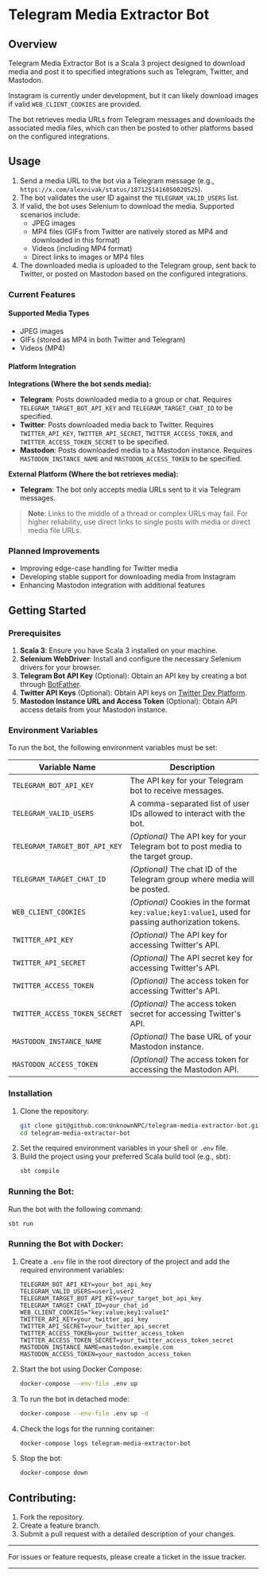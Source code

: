 # Telegram Media Extractor Bot

## Overview

Telegram Media Extractor Bot is a Scala 3 project designed to download media and post it to specified integrations such as Telegram, Twitter, and Mastodon.

Instagram is currently under development, but it can likely download images if valid `WEB_CLIENT_COOKIES` are provided.

The bot retrieves media URLs from Telegram messages and downloads the associated media files, which can then be posted to other platforms based on the configured integrations.

## Usage

1. Send a media URL to the bot via a Telegram message (e.g., `https://x.com/alexnivak/status/1871251416050020525`).
2. The bot validates the user ID against the `TELEGRAM_VALID_USERS` list.
3. If valid, the bot uses Selenium to download the media. Supported scenarios include:
    - JPEG images
    - MP4 files (GIFs from Twitter are natively stored as MP4 and downloaded in this format)
    - Videos (including MP4 format)
    - Direct links to images or MP4 files
4. The downloaded media is uploaded to the Telegram group, sent back to Twitter, or posted on Mastodon based on the configured integrations.

### Current Features

#### Supported Media Types

- JPEG images
- GIFs (stored as MP4 in both Twitter and Telegram)
- Videos (MP4)

#### Platform Integration

**Integrations (Where the bot sends media):**

- **Telegram**: Posts downloaded media to a group or chat. Requires `TELEGRAM_TARGET_BOT_API_KEY` and `TELEGRAM_TARGET_CHAT_ID` to be specified.
- **Twitter**: Posts downloaded media back to Twitter. Requires `TWITTER_API_KEY`, `TWITTER_API_SECRET`, `TWITTER_ACCESS_TOKEN`, and `TWITTER_ACCESS_TOKEN_SECRET` to be specified.
- **Mastodon**: Posts downloaded media to a Mastodon instance. Requires `MASTODON_INSTANCE_NAME` and `MASTODON_ACCESS_TOKEN` to be specified.

**External Platform (Where the bot retrieves media):**

- **Telegram**: The bot only accepts media URLs sent to it via Telegram messages.

> **Note**: Links to the middle of a thread or complex URLs may fail. For higher reliability, use direct links to single posts with media or direct media file URLs.

### Planned Improvements

- Improving edge-case handling for Twitter media
- Developing stable support for downloading media from Instagram
- Enhancing Mastodon integration with additional features

## Getting Started

### Prerequisites

1. **Scala 3**: Ensure you have Scala 3 installed on your machine.
2. **Selenium WebDriver**: Install and configure the necessary Selenium drivers for your browser.
3. **Telegram Bot API Key** (Optional): Obtain an API key by creating a bot through [BotFather](https://core.telegram.org/bots#botfather).
4. **Twitter API Keys** (Optional): Obtain API keys on [Twitter Dev Platform](https://developer.x.com/en).
5. **Mastodon Instance URL and Access Token** (Optional): Obtain API access details from your Mastodon instance.

### Environment Variables

To run the bot, the following environment variables must be set:

| Variable Name                 | Description                                                                                        |
|-------------------------------|----------------------------------------------------------------------------------------------------|
| `TELEGRAM_BOT_API_KEY`        | The API key for your Telegram bot to receive messages.                                             |
| `TELEGRAM_VALID_USERS`        | A comma-separated list of user IDs allowed to interact with the bot.                               |
| `TELEGRAM_TARGET_BOT_API_KEY` | *(Optional)* The API key for your Telegram bot to post media to the target group.                  |
| `TELEGRAM_TARGET_CHAT_ID`     | *(Optional)* The chat ID of the Telegram group where media will be posted.                         |
| `WEB_CLIENT_COOKIES`          | *(Optional)* Cookies in the format `key:value;key1:value1`, used for passing authorization tokens. |
| `TWITTER_API_KEY`             | *(Optional)* The API key for accessing Twitter's API.                                              |
| `TWITTER_API_SECRET`          | *(Optional)* The API secret key for accessing Twitter's API.                                       |
| `TWITTER_ACCESS_TOKEN`        | *(Optional)* The access token for accessing Twitter's API.                                         |
| `TWITTER_ACCESS_TOKEN_SECRET` | *(Optional)* The access token secret for accessing Twitter's API.                                  |
| `MASTODON_INSTANCE_NAME`           | *(Optional)* The base URL of your Mastodon instance.                                               |
| `MASTODON_ACCESS_TOKEN`       | *(Optional)* The access token for accessing the Mastodon API.                                      |

### Installation

1. Clone the repository:
   ```bash
   git clone git@github.com:UnknownNPC/telegram-media-extractor-bot.git
   cd telegram-media-extractor-bot
2. Set the required environment variables in your shell or `.env` file.
3. Build the project using your preferred Scala build tool (e.g., sbt):
   ```bash
   sbt compile
   ```

### Running the Bot:

Run the bot with the following command:

```bash
sbt run
```

### Running the Bot with Docker:

1. Create a `.env` file in the root directory of the project and add the required environment variables:

   ```env
   TELEGRAM_BOT_API_KEY=your_bot_api_key
   TELEGRAM_VALID_USERS=user1,user2
   TELEGRAM_TARGET_BOT_API_KEY=your_target_bot_api_key
   TELEGRAM_TARGET_CHAT_ID=your_chat_id
   WEB_CLIENT_COOKIES="key:value;key1:value1"
   TWITTER_API_KEY=your_twitter_api_key
   TWITTER_API_SECRET=your_twitter_api_secret
   TWITTER_ACCESS_TOKEN=your_twitter_access_token
   TWITTER_ACCESS_TOKEN_SECRET=your_twitter_access_token_secret
   MASTODON_INSTANCE_NAME=mastodon.example.com
   MASTODON_ACCESS_TOKEN=your_mastodon_access_token
   ```

2. Start the bot using Docker Compose:

   ```bash
   docker-compose --env-file .env up
   ```

3. To run the bot in detached mode:

   ```bash
   docker-compose --env-file .env up -d
   ```

4. Check the logs for the running container:

   ```bash
   docker-compose logs telegram-media-extractor-bot
   ```

5. Stop the bot:

   ```bash
   docker-compose down
   ```

## Contributing:

1. Fork the repository.
2. Create a feature branch.
3. Submit a pull request with a detailed description of your changes.

---

For issues or feature requests, please create a ticket in the issue tracker.

---
